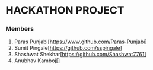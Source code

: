 # HACKATHON PROJECT
### Members
1. Paras Punjabi[https://www.github.com/Paras-Punjabi]
2. Sumit Pingale[https://github.com/sspingale]
3. Shashwat Shekhar[https://github.com/Shashwat7761]
4. Anubhav Kamboj[] 